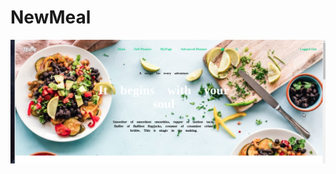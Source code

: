 # NewMeal

![Image text](https://raw.githubusercontent.com/XiaoyangYan/NewMeal/XiaoyangYan-Project-Effect/meal-planner-banner.png)
